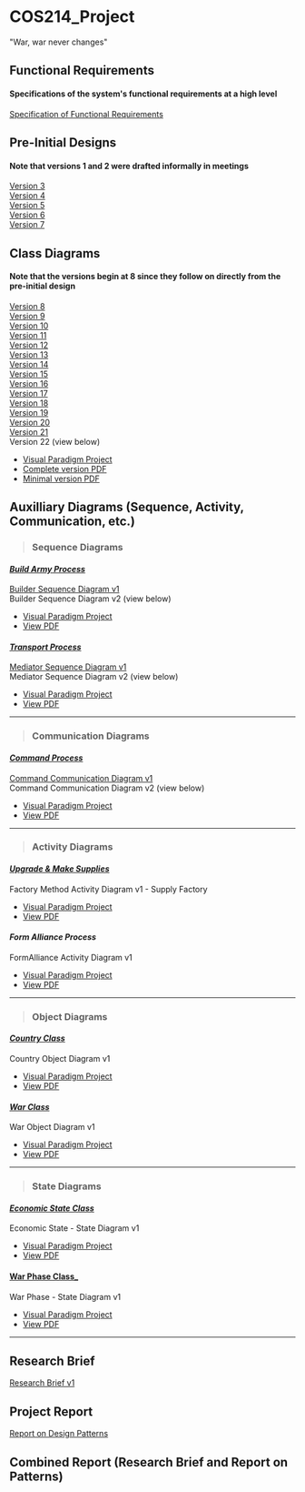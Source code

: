 # COS214_Project
"War, war never changes"

## Functional Requirements
#### Specifications of the system's functional requirements at a high level
[Specification of Functional Requirements](https://docs.google.com/document/d/1FI2bZ3nHOD-c8ti6TUO3enkvk95sN-nQmOg7ApcTxNY/edit?usp=share_link)


## Pre-Initial Designs
#### Note that versions 1 and 2 were drafted informally in meetings
[Version 3](https://drive.google.com/file/d/1X7BIpcM84tJI-jKWnbUa4yTkxvy6Kxrb/view?usp=share_link)<br/>
[Version 4](https://drive.google.com/file/d/1zypmBTo7UJJKXWHUjyhIJOqPuVEyR1A6/view?usp=share_link)<br/>
[Version 5](https://drive.google.com/file/d/1kJ8KX5Du98V_uNOdFYTlgRAb3cTTT70l/view?usp=share_link)<br/>
[Version 6](https://drive.google.com/file/d/1KiVPlr2pf9UIaaFpgy3qCFdS0gLlSAq9/view?usp=share_link)<br/>
[Version 7](https://drive.google.com/file/d/1MvZ0nuDfLJ7AOLk1EIC1n25Ki_BF00Jd/view?usp=share_link)<br/>

## Class Diagrams
#### Note that the versions begin at 8 since they follow on directly from the pre-initial design
[Version 8](https://drive.google.com/file/d/1QBlu3Lcu4uLqFLPnCgZqIgHeAzfAeLl0/view?usp=share_link)<br /> 
[Version 9](https://drive.google.com/file/d/18lmRUsJ7-7jgDfF5QEl6ZYlV0eulraNW/view?usp=share_link)<br /> 
[Version 10](https://drive.google.com/file/d/1TEyda76LrDPMStUUbU1PUvbVXtOhRzhD/view?usp=share_link)<br/>
[Version 11](https://drive.google.com/file/d/1xx2UJRsiQI1GcfNS6z4ud9BFkOQ6gnL7/view?usp=share_link)<br/>
[Version 12](https://drive.google.com/file/d/16yxtmjypy_2DJ2wIv7ESDuz0SwkHsWbc/view?usp=share_link)<br/>
[Version 13](https://drive.google.com/file/d/1uZKSrjJk0aklADIXfMVJMNmlgqecGcLV/view?usp=share_link)<br/>
[Version 14](https://drive.google.com/file/d/1pexLf8ZArFLZzy97BKDFMjhHTxmk7cfN/view?usp=share_link)<br/>
[Version 15](https://drive.google.com/file/d/1f-3qLPwNT4nvVT9F4z7sC-EfSFMvPt8a/view?usp=share_link)<br/>
[Version 16](https://drive.google.com/file/d/1W4nBQVcYQNlz3u9e62d3_P6i6nh2TMxH/view?usp=share_link)<br/>
[Version 17](https://drive.google.com/file/d/1RcrsNmmRc4tQxT4ICaly_OVO2NXFK8ct/view?usp=share_link)<br/>
[Version 18](https://drive.google.com/file/d/11rYNL8X8Ebfd3tP_xicMzU0ZFDw07I9H/view?usp=share_link)<br/>
[Version 19](https://drive.google.com/file/d/1p8OavUl0jYry62lhYCFIzHVy0-sv_6EW/view?usp=share_link)<br/>
[Version 20](https://drive.google.com/file/d/1Cntk9UWMqsokEPgERsGhNSmOT3Haz2kD/view?usp=share_link)<br/>
[Version 21](https://drive.google.com/file/d/1eo7a1TbM5AuuEQWYTSB-A8r1dZFi1Jqj/view?usp=share_link)<br/>
Version 22 (view below) 
* [Visual Paradigm Project](https://drive.google.com/file/d/1VjRZ3B0L3_muAOPrwX74ONcZs5WJElO5/view?usp=share_link)<br/>
* [Complete version PDF](https://drive.google.com/file/d/1dPU_FSqrLXdXxKMcFYefqSWC1LiVs_Ln/view?usp=share_link)<br/>
* [Minimal version PDF](https://drive.google.com/file/d/18_vqHmtiob0GRgqv6hh_Nnex_VtgvPV2/view?usp=share_link)<br/>
<!-- end of bulleted list -->
## Auxilliary Diagrams (Sequence, Activity, Communication, etc.)
> ### Sequence Diagrams
#### <ins> **_Build Army Process_** </ins> <br/>
[Builder Sequence Diagram v1](https://drive.google.com/file/d/13JB2W5WKPMUYsIhw18f_Vfs5Z1nyeyTP/view?usp=share_link)<br/>
Builder Sequence Diagram v2 (view below)
* [Visual Paradigm Project](https://drive.google.com/file/d/1525KpkkEnW-G1LlFBWZVf8X7F61uvsMX/view?usp=share_link)<br/>
* [View PDF](https://drive.google.com/file/d/13rsSv1n9F5QgrEgBERmESXupfMd6Ljot/view?usp=share_link)<br/>
<!-- end of bulleted list -->
#### <ins> **_Transport Process_** </ins> <br/>
[Mediator Sequence Diagram v1](https://drive.google.com/file/d/1wvjcfvfr88HGQll9RNgF4ly6cWQ6xZgU/view?usp=share_link)<br/>
Mediator Sequence Diagram v2 (view below) 
* [Visual Paradigm Project](https://drive.google.com/file/d/1gbEZd8h8ZP1844zwQqUtYh7sdjuPc-vr/view?usp=share_link)<br/>
* [View PDF](https://drive.google.com/file/d/1nV7S92MNhp_FFz35ETtaeTWApFezeMYu/view?usp=share_link)<br/>
<!-- end of bulleted list -->
***
> ### Communication Diagrams
#### <ins> **_Command Process_** </ins> <br/>
[Command Communication Diagram v1](https://drive.google.com/file/d/1Fgl2iJOJhOJaV1UmZeaMtXs7aDN2GplF/view?usp=share_link)<br/>
Command Communication Diagram v2 (view below)
* [Visual Paradigm Project](https://drive.google.com/file/d/1ohsXV-Hly5W3cuXQPvUyfz8PDnhP1TGt/view?usp=share_link)<br/>
* [View PDF](https://drive.google.com/file/d/1-ru-1h-dxi4MtKL1rTDNSH_aPk-wHZOx/view?usp=share_link)<br/>
<!-- end of bulleted list -->
***
> ### Activity Diagrams
#### <ins> **_Upgrade & Make Supplies_** </ins> <br/>
Factory Method Activity Diagram v1 - Supply Factory
* [Visual Paradigm Project](https://drive.google.com/file/d/1EBdnFrqVyZ-9bZmklmUJZbSlaMK8xiKT/view?usp=share_link)<br/>
* [View PDF](https://drive.google.com/file/d/1pZM0BkpUGqecUt8wBrSsRNL6fOtYuqQR/view?usp=share_link)<br/>
<!-- end of bulleted list -->
#### **_Form Alliance Process_** <br/>
FormAlliance Activity Diagram v1
* [Visual Paradigm Project](https://drive.google.com/file/d/1fyzToPI06tTDnrAY6hzrfZgqpc-kl_fJ/view?usp=share_link)<br/>
* [View PDF](https://drive.google.com/file/d/1KsOVa3vVsrOnopNDdZrZj4gB6BJ3ynkw/view?usp=share_link)<br/>
<!-- end of bulleted list -->
***
> ### Object Diagrams
#### <ins> **_Country Class_** </ins> <br/>
Country Object Diagram v1
* [Visual Paradigm Project](https://drive.google.com/file/d/1o-yb0Q_Z0BzptcrSWAvSTLCP9nwzNUqK/view?usp=share_link)<br/>
* [View PDF](https://drive.google.com/file/d/1Fl_qa9S4h0BwcSmeAWQPxSTX0iEP8uHC/view?usp=share_link)<br/>
<!-- end of bulleted list -->
#### <ins> **_War Class_** </ins> <br/>
War Object Diagram v1
* [Visual Paradigm Project](https://drive.google.com/file/d/1a8R0VawAAuu0z4QcTBGe3MCVJl8AbWyr/view?usp=share_link)<br/>
* [View PDF](https://drive.google.com/file/d/1Ft4f9le8D-T7N-OROjvGNc-C3R3Oe9gv/view?usp=share_link)<br/>
<!-- end of bulleted list -->
***
> ### State Diagrams
#### <ins> **_Economic State Class_** </ins> <br/>
Economic State - State Diagram v1
* [Visual Paradigm Project](https://drive.google.com/file/d/1aA4bAcO0tm01cu5uwLOfeAOd_xMYy9i9/view?usp=sharing)<br/>
* [View PDF](https://drive.google.com/file/d/1xTZKwClYsL8jPc1O_nPhbfOkmSWi83qQ/view?usp=share_link)<br/>
<!-- end of bulleted list -->
#### <ins> **War Phase Class_** </ins> <br/>
War Phase - State Diagram v1
* [Visual Paradigm Project](https://drive.google.com/file/d/148be-O9nPzwdszQ_UXCoqMjY5EGEokeh/view?usp=sharing)<br/>
* [View PDF](https://drive.google.com/file/d/1Uf97D890KJebWaE-gndhM2UmzPNAZ_vJ/view?usp=share_link)<br/>
<!-- end of bulleted list -->
***
## Research Brief
[Research Brief v1](https://docs.google.com/document/d/1_26_ehbEiTZ2Xi9fk-cEbWw19J02zTBd/edit?usp=sharing&ouid=112010270683348415189&rtpof=true&sd=true)

## Project Report
[Report on Design Patterns](https://docs.google.com/document/d/1usSzrIGBnv6CRmBcQjSZJM7rQqoF0H61nNNkRuSn2eI/edit?usp=share_link)

## Combined Report (Research Brief and Report on Patterns)
